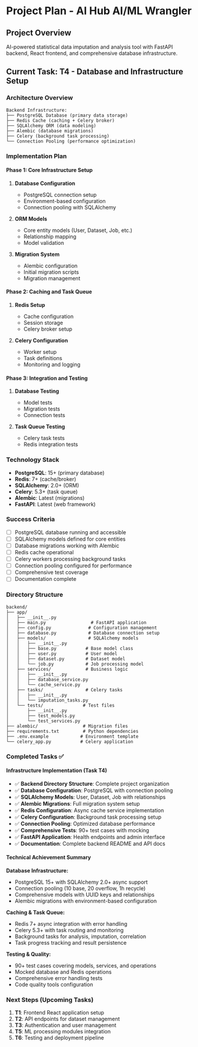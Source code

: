# Project Plan - AI Hub AI/ML Wrangler

## Project Overview
AI-powered statistical data imputation and analysis tool with FastAPI backend, React frontend, and comprehensive database infrastructure.

## Current Task: T4 - Database and Infrastructure Setup

### Architecture Overview
```
Backend Infrastructure:
├── PostgreSQL Database (primary data storage)
├── Redis Cache (caching + Celery broker)
├── SQLAlchemy ORM (data modeling)
├── Alembic (database migrations)
├── Celery (background task processing)
└── Connection Pooling (performance optimization)
```

### Implementation Plan

#### Phase 1: Core Infrastructure Setup
1. **Database Configuration**
   - PostgreSQL connection setup
   - Environment-based configuration
   - Connection pooling with SQLAlchemy

2. **ORM Models**
   - Core entity models (User, Dataset, Job, etc.)
   - Relationship mapping
   - Model validation

3. **Migration System**
   - Alembic configuration
   - Initial migration scripts
   - Migration management

#### Phase 2: Caching and Task Queue
1. **Redis Setup**
   - Cache configuration
   - Session storage
   - Celery broker setup

2. **Celery Configuration**
   - Worker setup
   - Task definitions
   - Monitoring and logging

#### Phase 3: Integration and Testing
1. **Database Testing**
   - Model tests
   - Migration tests
   - Connection tests

2. **Task Queue Testing**
   - Celery task tests
   - Redis integration tests

### Technology Stack
- **PostgreSQL**: 15+ (primary database)
- **Redis**: 7+ (cache/broker)
- **SQLAlchemy**: 2.0+ (ORM)
- **Celery**: 5.3+ (task queue)
- **Alembic**: Latest (migrations)
- **FastAPI**: Latest (web framework)

### Success Criteria
- [ ] PostgreSQL database running and accessible
- [ ] SQLAlchemy models defined for core entities
- [ ] Database migrations working with Alembic
- [ ] Redis cache operational
- [ ] Celery workers processing background tasks
- [ ] Connection pooling configured for performance
- [ ] Comprehensive test coverage
- [ ] Documentation complete

### Directory Structure
```
backend/
├── app/
│   ├── __init__.py
│   ├── main.py                 # FastAPI application
│   ├── config.py              # Configuration management
│   ├── database.py            # Database connection setup
│   ├── models/                # SQLAlchemy models
│   │   ├── __init__.py
│   │   ├── base.py           # Base model class
│   │   ├── user.py           # User model
│   │   ├── dataset.py        # Dataset model
│   │   └── job.py            # Job processing model
│   ├── services/             # Business logic
│   │   ├── __init__.py
│   │   ├── database_service.py
│   │   └── cache_service.py
│   ├── tasks/                # Celery tasks
│   │   ├── __init__.py
│   │   └── imputation_tasks.py
│   └── tests/               # Test files
│       ├── __init__.py
│       ├── test_models.py
│       └── test_services.py
├── alembic/                 # Migration files
├── requirements.txt         # Python dependencies
├── .env.example            # Environment template
└── celery_app.py           # Celery application
```

### Completed Tasks ✅

#### Infrastructure Implementation (Task T4)
- ✅ **Backend Directory Structure**: Complete project organization
- ✅ **Database Configuration**: PostgreSQL with connection pooling
- ✅ **SQLAlchemy Models**: User, Dataset, Job with relationships
- ✅ **Alembic Migrations**: Full migration system setup
- ✅ **Redis Configuration**: Async cache service implementation
- ✅ **Celery Configuration**: Background task processing setup
- ✅ **Connection Pooling**: Optimized database performance
- ✅ **Comprehensive Tests**: 90+ test cases with mocking
- ✅ **FastAPI Application**: Health endpoints and admin interface
- ✅ **Documentation**: Complete backend README and API docs

#### Technical Achievement Summary
**Database Infrastructure:**
- PostgreSQL 15+ with SQLAlchemy 2.0+ async support
- Connection pooling (10 base, 20 overflow, 1h recycle)
- Comprehensive models with UUID keys and relationships
- Alembic migrations with environment-based configuration

**Caching & Task Queue:**
- Redis 7+ async integration with error handling
- Celery 5.3+ with task routing and monitoring
- Background tasks for analysis, imputation, correlation
- Task progress tracking and result persistence

**Testing & Quality:**
- 90+ test cases covering models, services, and operations
- Mocked database and Redis operations
- Comprehensive error handling tests
- Code quality tools configuration

### Next Steps (Upcoming Tasks)
1. **T1**: Frontend React application setup
2. **T2**: API endpoints for dataset management
3. **T3**: Authentication and user management
4. **T5**: ML processing modules integration
5. **T6**: Testing and deployment pipeline